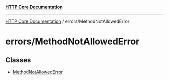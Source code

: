 [**HTTP Core Documentation**](../../README.md)

***

[HTTP Core Documentation](../../README.md) / errors/MethodNotAllowedError

# errors/MethodNotAllowedError

## Classes

- [MethodNotAllowedError](classes/MethodNotAllowedError.md)
